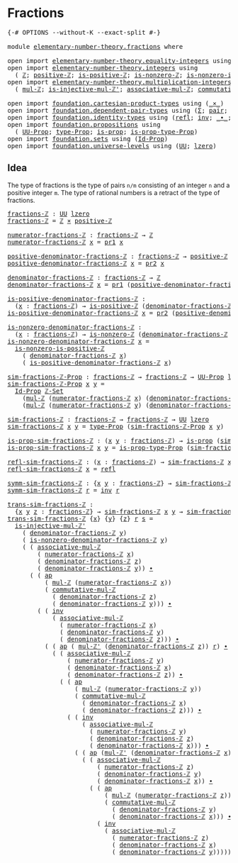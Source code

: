 # Fractions

<pre class="Agda"><a id="22" class="Symbol">{-#</a> <a id="26" class="Keyword">OPTIONS</a> <a id="34" class="Pragma">--without-K</a> <a id="46" class="Pragma">--exact-split</a> <a id="60" class="Symbol">#-}</a>

<a id="65" class="Keyword">module</a> <a id="72" href="elementary-number-theory.fractions.html" class="Module">elementary-number-theory.fractions</a> <a id="107" class="Keyword">where</a>

<a id="114" class="Keyword">open</a> <a id="119" class="Keyword">import</a> <a id="126" href="elementary-number-theory.equality-integers.html" class="Module">elementary-number-theory.equality-integers</a> <a id="169" class="Keyword">using</a> <a id="175" class="Symbol">(</a><a id="176" href="elementary-number-theory.equality-integers.html#3338" class="Function">ℤ-Set</a><a id="181" class="Symbol">)</a>
<a id="183" class="Keyword">open</a> <a id="188" class="Keyword">import</a> <a id="195" href="elementary-number-theory.integers.html" class="Module">elementary-number-theory.integers</a> <a id="229" class="Keyword">using</a>
  <a id="237" class="Symbol">(</a> <a id="239" href="elementary-number-theory.integers.html#1867" class="Function">ℤ</a><a id="240" class="Symbol">;</a> <a id="242" href="elementary-number-theory.integers.html#7531" class="Function">positive-ℤ</a><a id="252" class="Symbol">;</a> <a id="254" href="elementary-number-theory.integers.html#7400" class="Function">is-positive-ℤ</a><a id="267" class="Symbol">;</a> <a id="269" href="elementary-number-theory.integers.html#2207" class="Function">is-nonzero-ℤ</a><a id="281" class="Symbol">;</a> <a id="283" href="elementary-number-theory.integers.html#7713" class="Function">is-nonzero-is-positive-ℤ</a><a id="307" class="Symbol">)</a>
<a id="309" class="Keyword">open</a> <a id="314" class="Keyword">import</a> <a id="321" href="elementary-number-theory.multiplication-integers.html" class="Module">elementary-number-theory.multiplication-integers</a> <a id="370" class="Keyword">using</a>
  <a id="378" class="Symbol">(</a> <a id="380" href="elementary-number-theory.multiplication-integers.html#2216" class="Function">mul-ℤ</a><a id="385" class="Symbol">;</a> <a id="387" href="elementary-number-theory.multiplication-integers.html#18475" class="Function">is-injective-mul-ℤ&#39;</a><a id="406" class="Symbol">;</a> <a id="408" href="elementary-number-theory.multiplication-integers.html#11375" class="Function">associative-mul-ℤ</a><a id="425" class="Symbol">;</a> <a id="427" href="elementary-number-theory.multiplication-integers.html#12065" class="Function">commutative-mul-ℤ</a><a id="444" class="Symbol">;</a> <a id="446" href="elementary-number-theory.multiplication-integers.html#2457" class="Function">mul-ℤ&#39;</a><a id="452" class="Symbol">)</a>

<a id="455" class="Keyword">open</a> <a id="460" class="Keyword">import</a> <a id="467" href="foundation.cartesian-product-types.html" class="Module">foundation.cartesian-product-types</a> <a id="502" class="Keyword">using</a> <a id="508" class="Symbol">(</a><a id="509" href="foundation-core.cartesian-product-types.html#577" class="Function Operator">_×_</a><a id="512" class="Symbol">)</a>
<a id="514" class="Keyword">open</a> <a id="519" class="Keyword">import</a> <a id="526" href="foundation.dependent-pair-types.html" class="Module">foundation.dependent-pair-types</a> <a id="558" class="Keyword">using</a> <a id="564" class="Symbol">(</a><a id="565" href="foundation-core.dependent-pair-types.html#502" class="Record">Σ</a><a id="566" class="Symbol">;</a> <a id="568" href="foundation-core.dependent-pair-types.html#575" class="InductiveConstructor">pair</a><a id="572" class="Symbol">;</a> <a id="574" href="foundation-core.dependent-pair-types.html#592" class="Field">pr1</a><a id="577" class="Symbol">;</a> <a id="579" href="foundation-core.dependent-pair-types.html#604" class="Field">pr2</a><a id="582" class="Symbol">)</a>
<a id="584" class="Keyword">open</a> <a id="589" class="Keyword">import</a> <a id="596" href="foundation.identity-types.html" class="Module">foundation.identity-types</a> <a id="622" class="Keyword">using</a> <a id="628" class="Symbol">(</a><a id="629" href="foundation-core.identity-types.html#1807" class="InductiveConstructor">refl</a><a id="633" class="Symbol">;</a> <a id="635" href="foundation-core.identity-types.html#2716" class="Function">inv</a><a id="638" class="Symbol">;</a> <a id="640" href="foundation-core.identity-types.html#2412" class="Function Operator">_∙_</a><a id="643" class="Symbol">;</a> <a id="645" href="foundation-core.identity-types.html#3990" class="Function">ap</a><a id="647" class="Symbol">)</a>
<a id="649" class="Keyword">open</a> <a id="654" class="Keyword">import</a> <a id="661" href="foundation.propositions.html" class="Module">foundation.propositions</a> <a id="685" class="Keyword">using</a>
  <a id="693" class="Symbol">(</a> <a id="695" href="foundation-core.propositions.html#1380" class="Function">UU-Prop</a><a id="702" class="Symbol">;</a> <a id="704" href="foundation-core.propositions.html#1482" class="Function">type-Prop</a><a id="713" class="Symbol">;</a> <a id="715" href="foundation-core.propositions.html#1295" class="Function">is-prop</a><a id="722" class="Symbol">;</a> <a id="724" href="foundation-core.propositions.html#1549" class="Function">is-prop-type-Prop</a><a id="741" class="Symbol">)</a>
<a id="743" class="Keyword">open</a> <a id="748" class="Keyword">import</a> <a id="755" href="foundation.sets.html" class="Module">foundation.sets</a> <a id="771" class="Keyword">using</a> <a id="777" class="Symbol">(</a><a id="778" href="foundation-core.sets.html#1407" class="Function">Id-Prop</a><a id="785" class="Symbol">)</a>
<a id="787" class="Keyword">open</a> <a id="792" class="Keyword">import</a> <a id="799" href="foundation.universe-levels.html" class="Module">foundation.universe-levels</a> <a id="826" class="Keyword">using</a> <a id="832" class="Symbol">(</a><a id="833" href="foundation-core.universe-levels.html#222" class="Primitive">UU</a><a id="835" class="Symbol">;</a> <a id="837" href="Agda.Primitive.html#764" class="Primitive">lzero</a><a id="842" class="Symbol">)</a>
</pre>
## Idea

The type of fractions is the type of pairs `n/m` consisting of an integer `n` and a positive integer `m`. The type of rational numbers is a retract of the type of fractions.

<pre class="Agda"><a id="fractions-ℤ"></a><a id="1041" href="elementary-number-theory.fractions.html#1041" class="Function">fractions-ℤ</a> <a id="1053" class="Symbol">:</a> <a id="1055" href="foundation-core.universe-levels.html#222" class="Primitive">UU</a> <a id="1058" href="Agda.Primitive.html#764" class="Primitive">lzero</a>
<a id="1064" href="elementary-number-theory.fractions.html#1041" class="Function">fractions-ℤ</a> <a id="1076" class="Symbol">=</a> <a id="1078" href="elementary-number-theory.integers.html#1867" class="Function">ℤ</a> <a id="1080" href="foundation-core.cartesian-product-types.html#577" class="Function Operator">×</a> <a id="1082" href="elementary-number-theory.integers.html#7531" class="Function">positive-ℤ</a>

<a id="numerator-fractions-ℤ"></a><a id="1094" href="elementary-number-theory.fractions.html#1094" class="Function">numerator-fractions-ℤ</a> <a id="1116" class="Symbol">:</a> <a id="1118" href="elementary-number-theory.fractions.html#1041" class="Function">fractions-ℤ</a> <a id="1130" class="Symbol">→</a> <a id="1132" href="elementary-number-theory.integers.html#1867" class="Function">ℤ</a>
<a id="1134" href="elementary-number-theory.fractions.html#1094" class="Function">numerator-fractions-ℤ</a> <a id="1156" href="elementary-number-theory.fractions.html#1156" class="Bound">x</a> <a id="1158" class="Symbol">=</a> <a id="1160" href="foundation-core.dependent-pair-types.html#592" class="Field">pr1</a> <a id="1164" href="elementary-number-theory.fractions.html#1156" class="Bound">x</a>

<a id="positive-denominator-fractions-ℤ"></a><a id="1167" href="elementary-number-theory.fractions.html#1167" class="Function">positive-denominator-fractions-ℤ</a> <a id="1200" class="Symbol">:</a> <a id="1202" href="elementary-number-theory.fractions.html#1041" class="Function">fractions-ℤ</a> <a id="1214" class="Symbol">→</a> <a id="1216" href="elementary-number-theory.integers.html#7531" class="Function">positive-ℤ</a>
<a id="1227" href="elementary-number-theory.fractions.html#1167" class="Function">positive-denominator-fractions-ℤ</a> <a id="1260" href="elementary-number-theory.fractions.html#1260" class="Bound">x</a> <a id="1262" class="Symbol">=</a> <a id="1264" href="foundation-core.dependent-pair-types.html#604" class="Field">pr2</a> <a id="1268" href="elementary-number-theory.fractions.html#1260" class="Bound">x</a>

<a id="denominator-fractions-ℤ"></a><a id="1271" href="elementary-number-theory.fractions.html#1271" class="Function">denominator-fractions-ℤ</a> <a id="1295" class="Symbol">:</a> <a id="1297" href="elementary-number-theory.fractions.html#1041" class="Function">fractions-ℤ</a> <a id="1309" class="Symbol">→</a> <a id="1311" href="elementary-number-theory.integers.html#1867" class="Function">ℤ</a>
<a id="1313" href="elementary-number-theory.fractions.html#1271" class="Function">denominator-fractions-ℤ</a> <a id="1337" href="elementary-number-theory.fractions.html#1337" class="Bound">x</a> <a id="1339" class="Symbol">=</a> <a id="1341" href="foundation-core.dependent-pair-types.html#592" class="Field">pr1</a> <a id="1345" class="Symbol">(</a><a id="1346" href="elementary-number-theory.fractions.html#1167" class="Function">positive-denominator-fractions-ℤ</a> <a id="1379" href="elementary-number-theory.fractions.html#1337" class="Bound">x</a><a id="1380" class="Symbol">)</a>

<a id="is-positive-denominator-fractions-ℤ"></a><a id="1383" href="elementary-number-theory.fractions.html#1383" class="Function">is-positive-denominator-fractions-ℤ</a> <a id="1419" class="Symbol">:</a>
  <a id="1423" class="Symbol">(</a><a id="1424" href="elementary-number-theory.fractions.html#1424" class="Bound">x</a> <a id="1426" class="Symbol">:</a> <a id="1428" href="elementary-number-theory.fractions.html#1041" class="Function">fractions-ℤ</a><a id="1439" class="Symbol">)</a> <a id="1441" class="Symbol">→</a> <a id="1443" href="elementary-number-theory.integers.html#7400" class="Function">is-positive-ℤ</a> <a id="1457" class="Symbol">(</a><a id="1458" href="elementary-number-theory.fractions.html#1271" class="Function">denominator-fractions-ℤ</a> <a id="1482" href="elementary-number-theory.fractions.html#1424" class="Bound">x</a><a id="1483" class="Symbol">)</a>
<a id="1485" href="elementary-number-theory.fractions.html#1383" class="Function">is-positive-denominator-fractions-ℤ</a> <a id="1521" href="elementary-number-theory.fractions.html#1521" class="Bound">x</a> <a id="1523" class="Symbol">=</a> <a id="1525" href="foundation-core.dependent-pair-types.html#604" class="Field">pr2</a> <a id="1529" class="Symbol">(</a><a id="1530" href="elementary-number-theory.fractions.html#1167" class="Function">positive-denominator-fractions-ℤ</a> <a id="1563" href="elementary-number-theory.fractions.html#1521" class="Bound">x</a><a id="1564" class="Symbol">)</a>

<a id="is-nonzero-denominator-fractions-ℤ"></a><a id="1567" href="elementary-number-theory.fractions.html#1567" class="Function">is-nonzero-denominator-fractions-ℤ</a> <a id="1602" class="Symbol">:</a>
  <a id="1606" class="Symbol">(</a><a id="1607" href="elementary-number-theory.fractions.html#1607" class="Bound">x</a> <a id="1609" class="Symbol">:</a> <a id="1611" href="elementary-number-theory.fractions.html#1041" class="Function">fractions-ℤ</a><a id="1622" class="Symbol">)</a> <a id="1624" class="Symbol">→</a> <a id="1626" href="elementary-number-theory.integers.html#2207" class="Function">is-nonzero-ℤ</a> <a id="1639" class="Symbol">(</a><a id="1640" href="elementary-number-theory.fractions.html#1271" class="Function">denominator-fractions-ℤ</a> <a id="1664" href="elementary-number-theory.fractions.html#1607" class="Bound">x</a><a id="1665" class="Symbol">)</a>
<a id="1667" href="elementary-number-theory.fractions.html#1567" class="Function">is-nonzero-denominator-fractions-ℤ</a> <a id="1702" href="elementary-number-theory.fractions.html#1702" class="Bound">x</a> <a id="1704" class="Symbol">=</a>
  <a id="1708" href="elementary-number-theory.integers.html#7713" class="Function">is-nonzero-is-positive-ℤ</a>
    <a id="1737" class="Symbol">(</a> <a id="1739" href="elementary-number-theory.fractions.html#1271" class="Function">denominator-fractions-ℤ</a> <a id="1763" href="elementary-number-theory.fractions.html#1702" class="Bound">x</a><a id="1764" class="Symbol">)</a>
    <a id="1770" class="Symbol">(</a> <a id="1772" href="elementary-number-theory.fractions.html#1383" class="Function">is-positive-denominator-fractions-ℤ</a> <a id="1808" href="elementary-number-theory.fractions.html#1702" class="Bound">x</a><a id="1809" class="Symbol">)</a>

<a id="sim-fractions-ℤ-Prop"></a><a id="1812" href="elementary-number-theory.fractions.html#1812" class="Function">sim-fractions-ℤ-Prop</a> <a id="1833" class="Symbol">:</a> <a id="1835" href="elementary-number-theory.fractions.html#1041" class="Function">fractions-ℤ</a> <a id="1847" class="Symbol">→</a> <a id="1849" href="elementary-number-theory.fractions.html#1041" class="Function">fractions-ℤ</a> <a id="1861" class="Symbol">→</a> <a id="1863" href="foundation-core.propositions.html#1380" class="Function">UU-Prop</a> <a id="1871" href="Agda.Primitive.html#764" class="Primitive">lzero</a>
<a id="1877" href="elementary-number-theory.fractions.html#1812" class="Function">sim-fractions-ℤ-Prop</a> <a id="1898" href="elementary-number-theory.fractions.html#1898" class="Bound">x</a> <a id="1900" href="elementary-number-theory.fractions.html#1900" class="Bound">y</a> <a id="1902" class="Symbol">=</a>
  <a id="1906" href="foundation-core.sets.html#1407" class="Function">Id-Prop</a> <a id="1914" href="elementary-number-theory.equality-integers.html#3338" class="Function">ℤ-Set</a>
    <a id="1924" class="Symbol">(</a><a id="1925" href="elementary-number-theory.multiplication-integers.html#2216" class="Function">mul-ℤ</a> <a id="1931" class="Symbol">(</a><a id="1932" href="elementary-number-theory.fractions.html#1094" class="Function">numerator-fractions-ℤ</a> <a id="1954" href="elementary-number-theory.fractions.html#1898" class="Bound">x</a><a id="1955" class="Symbol">)</a> <a id="1957" class="Symbol">(</a><a id="1958" href="elementary-number-theory.fractions.html#1271" class="Function">denominator-fractions-ℤ</a> <a id="1982" href="elementary-number-theory.fractions.html#1900" class="Bound">y</a><a id="1983" class="Symbol">))</a>
    <a id="1990" class="Symbol">(</a><a id="1991" href="elementary-number-theory.multiplication-integers.html#2216" class="Function">mul-ℤ</a> <a id="1997" class="Symbol">(</a><a id="1998" href="elementary-number-theory.fractions.html#1094" class="Function">numerator-fractions-ℤ</a> <a id="2020" href="elementary-number-theory.fractions.html#1900" class="Bound">y</a><a id="2021" class="Symbol">)</a> <a id="2023" class="Symbol">(</a><a id="2024" href="elementary-number-theory.fractions.html#1271" class="Function">denominator-fractions-ℤ</a> <a id="2048" href="elementary-number-theory.fractions.html#1898" class="Bound">x</a><a id="2049" class="Symbol">))</a>

<a id="sim-fractions-ℤ"></a><a id="2053" href="elementary-number-theory.fractions.html#2053" class="Function">sim-fractions-ℤ</a> <a id="2069" class="Symbol">:</a> <a id="2071" href="elementary-number-theory.fractions.html#1041" class="Function">fractions-ℤ</a> <a id="2083" class="Symbol">→</a> <a id="2085" href="elementary-number-theory.fractions.html#1041" class="Function">fractions-ℤ</a> <a id="2097" class="Symbol">→</a> <a id="2099" href="foundation-core.universe-levels.html#222" class="Primitive">UU</a> <a id="2102" href="Agda.Primitive.html#764" class="Primitive">lzero</a>
<a id="2108" href="elementary-number-theory.fractions.html#2053" class="Function">sim-fractions-ℤ</a> <a id="2124" href="elementary-number-theory.fractions.html#2124" class="Bound">x</a> <a id="2126" href="elementary-number-theory.fractions.html#2126" class="Bound">y</a> <a id="2128" class="Symbol">=</a> <a id="2130" href="foundation-core.propositions.html#1482" class="Function">type-Prop</a> <a id="2140" class="Symbol">(</a><a id="2141" href="elementary-number-theory.fractions.html#1812" class="Function">sim-fractions-ℤ-Prop</a> <a id="2162" href="elementary-number-theory.fractions.html#2124" class="Bound">x</a> <a id="2164" href="elementary-number-theory.fractions.html#2126" class="Bound">y</a><a id="2165" class="Symbol">)</a>

<a id="is-prop-sim-fractions-ℤ"></a><a id="2168" href="elementary-number-theory.fractions.html#2168" class="Function">is-prop-sim-fractions-ℤ</a> <a id="2192" class="Symbol">:</a> <a id="2194" class="Symbol">(</a><a id="2195" href="elementary-number-theory.fractions.html#2195" class="Bound">x</a> <a id="2197" href="elementary-number-theory.fractions.html#2197" class="Bound">y</a> <a id="2199" class="Symbol">:</a> <a id="2201" href="elementary-number-theory.fractions.html#1041" class="Function">fractions-ℤ</a><a id="2212" class="Symbol">)</a> <a id="2214" class="Symbol">→</a> <a id="2216" href="foundation-core.propositions.html#1295" class="Function">is-prop</a> <a id="2224" class="Symbol">(</a><a id="2225" href="elementary-number-theory.fractions.html#2053" class="Function">sim-fractions-ℤ</a> <a id="2241" href="elementary-number-theory.fractions.html#2195" class="Bound">x</a> <a id="2243" href="elementary-number-theory.fractions.html#2197" class="Bound">y</a><a id="2244" class="Symbol">)</a>
<a id="2246" href="elementary-number-theory.fractions.html#2168" class="Function">is-prop-sim-fractions-ℤ</a> <a id="2270" href="elementary-number-theory.fractions.html#2270" class="Bound">x</a> <a id="2272" href="elementary-number-theory.fractions.html#2272" class="Bound">y</a> <a id="2274" class="Symbol">=</a> <a id="2276" href="foundation-core.propositions.html#1549" class="Function">is-prop-type-Prop</a> <a id="2294" class="Symbol">(</a><a id="2295" href="elementary-number-theory.fractions.html#1812" class="Function">sim-fractions-ℤ-Prop</a> <a id="2316" href="elementary-number-theory.fractions.html#2270" class="Bound">x</a> <a id="2318" href="elementary-number-theory.fractions.html#2272" class="Bound">y</a><a id="2319" class="Symbol">)</a>

<a id="refl-sim-fractions-ℤ"></a><a id="2322" href="elementary-number-theory.fractions.html#2322" class="Function">refl-sim-fractions-ℤ</a> <a id="2343" class="Symbol">:</a> <a id="2345" class="Symbol">(</a><a id="2346" href="elementary-number-theory.fractions.html#2346" class="Bound">x</a> <a id="2348" class="Symbol">:</a> <a id="2350" href="elementary-number-theory.fractions.html#1041" class="Function">fractions-ℤ</a><a id="2361" class="Symbol">)</a> <a id="2363" class="Symbol">→</a> <a id="2365" href="elementary-number-theory.fractions.html#2053" class="Function">sim-fractions-ℤ</a> <a id="2381" href="elementary-number-theory.fractions.html#2346" class="Bound">x</a> <a id="2383" href="elementary-number-theory.fractions.html#2346" class="Bound">x</a>
<a id="2385" href="elementary-number-theory.fractions.html#2322" class="Function">refl-sim-fractions-ℤ</a> <a id="2406" href="elementary-number-theory.fractions.html#2406" class="Bound">x</a> <a id="2408" class="Symbol">=</a> <a id="2410" href="foundation-core.identity-types.html#1807" class="InductiveConstructor">refl</a>

<a id="symm-sim-fractions-ℤ"></a><a id="2416" href="elementary-number-theory.fractions.html#2416" class="Function">symm-sim-fractions-ℤ</a> <a id="2437" class="Symbol">:</a> <a id="2439" class="Symbol">{</a><a id="2440" href="elementary-number-theory.fractions.html#2440" class="Bound">x</a> <a id="2442" href="elementary-number-theory.fractions.html#2442" class="Bound">y</a> <a id="2444" class="Symbol">:</a> <a id="2446" href="elementary-number-theory.fractions.html#1041" class="Function">fractions-ℤ</a><a id="2457" class="Symbol">}</a> <a id="2459" class="Symbol">→</a> <a id="2461" href="elementary-number-theory.fractions.html#2053" class="Function">sim-fractions-ℤ</a> <a id="2477" href="elementary-number-theory.fractions.html#2440" class="Bound">x</a> <a id="2479" href="elementary-number-theory.fractions.html#2442" class="Bound">y</a> <a id="2481" class="Symbol">→</a> <a id="2483" href="elementary-number-theory.fractions.html#2053" class="Function">sim-fractions-ℤ</a> <a id="2499" href="elementary-number-theory.fractions.html#2442" class="Bound">y</a> <a id="2501" href="elementary-number-theory.fractions.html#2440" class="Bound">x</a>
<a id="2503" href="elementary-number-theory.fractions.html#2416" class="Function">symm-sim-fractions-ℤ</a> <a id="2524" href="elementary-number-theory.fractions.html#2524" class="Bound">r</a> <a id="2526" class="Symbol">=</a> <a id="2528" href="foundation-core.identity-types.html#2716" class="Function">inv</a> <a id="2532" href="elementary-number-theory.fractions.html#2524" class="Bound">r</a>

<a id="trans-sim-fractions-ℤ"></a><a id="2535" href="elementary-number-theory.fractions.html#2535" class="Function">trans-sim-fractions-ℤ</a> <a id="2557" class="Symbol">:</a>
  <a id="2561" class="Symbol">{</a><a id="2562" href="elementary-number-theory.fractions.html#2562" class="Bound">x</a> <a id="2564" href="elementary-number-theory.fractions.html#2564" class="Bound">y</a> <a id="2566" href="elementary-number-theory.fractions.html#2566" class="Bound">z</a> <a id="2568" class="Symbol">:</a> <a id="2570" href="elementary-number-theory.fractions.html#1041" class="Function">fractions-ℤ</a><a id="2581" class="Symbol">}</a> <a id="2583" class="Symbol">→</a> <a id="2585" href="elementary-number-theory.fractions.html#2053" class="Function">sim-fractions-ℤ</a> <a id="2601" href="elementary-number-theory.fractions.html#2562" class="Bound">x</a> <a id="2603" href="elementary-number-theory.fractions.html#2564" class="Bound">y</a> <a id="2605" class="Symbol">→</a> <a id="2607" href="elementary-number-theory.fractions.html#2053" class="Function">sim-fractions-ℤ</a> <a id="2623" href="elementary-number-theory.fractions.html#2564" class="Bound">y</a> <a id="2625" href="elementary-number-theory.fractions.html#2566" class="Bound">z</a> <a id="2627" class="Symbol">→</a> <a id="2629" href="elementary-number-theory.fractions.html#2053" class="Function">sim-fractions-ℤ</a> <a id="2645" href="elementary-number-theory.fractions.html#2562" class="Bound">x</a> <a id="2647" href="elementary-number-theory.fractions.html#2566" class="Bound">z</a>
<a id="2649" href="elementary-number-theory.fractions.html#2535" class="Function">trans-sim-fractions-ℤ</a> <a id="2671" class="Symbol">{</a><a id="2672" href="elementary-number-theory.fractions.html#2672" class="Bound">x</a><a id="2673" class="Symbol">}</a> <a id="2675" class="Symbol">{</a><a id="2676" href="elementary-number-theory.fractions.html#2676" class="Bound">y</a><a id="2677" class="Symbol">}</a> <a id="2679" class="Symbol">{</a><a id="2680" href="elementary-number-theory.fractions.html#2680" class="Bound">z</a><a id="2681" class="Symbol">}</a> <a id="2683" href="elementary-number-theory.fractions.html#2683" class="Bound">r</a> <a id="2685" href="elementary-number-theory.fractions.html#2685" class="Bound">s</a> <a id="2687" class="Symbol">=</a>
  <a id="2691" href="elementary-number-theory.multiplication-integers.html#18475" class="Function">is-injective-mul-ℤ&#39;</a>
    <a id="2715" class="Symbol">(</a> <a id="2717" href="elementary-number-theory.fractions.html#1271" class="Function">denominator-fractions-ℤ</a> <a id="2741" href="elementary-number-theory.fractions.html#2676" class="Bound">y</a><a id="2742" class="Symbol">)</a>
    <a id="2748" class="Symbol">(</a> <a id="2750" href="elementary-number-theory.fractions.html#1567" class="Function">is-nonzero-denominator-fractions-ℤ</a> <a id="2785" href="elementary-number-theory.fractions.html#2676" class="Bound">y</a><a id="2786" class="Symbol">)</a>
    <a id="2792" class="Symbol">(</a> <a id="2794" class="Symbol">(</a> <a id="2796" href="elementary-number-theory.multiplication-integers.html#11375" class="Function">associative-mul-ℤ</a>
        <a id="2822" class="Symbol">(</a> <a id="2824" href="elementary-number-theory.fractions.html#1094" class="Function">numerator-fractions-ℤ</a> <a id="2846" href="elementary-number-theory.fractions.html#2672" class="Bound">x</a><a id="2847" class="Symbol">)</a>
        <a id="2857" class="Symbol">(</a> <a id="2859" href="elementary-number-theory.fractions.html#1271" class="Function">denominator-fractions-ℤ</a> <a id="2883" href="elementary-number-theory.fractions.html#2680" class="Bound">z</a><a id="2884" class="Symbol">)</a>
        <a id="2894" class="Symbol">(</a> <a id="2896" href="elementary-number-theory.fractions.html#1271" class="Function">denominator-fractions-ℤ</a> <a id="2920" href="elementary-number-theory.fractions.html#2676" class="Bound">y</a><a id="2921" class="Symbol">))</a> <a id="2924" href="foundation-core.identity-types.html#2412" class="Function Operator">∙</a>
      <a id="2932" class="Symbol">(</a> <a id="2934" class="Symbol">(</a> <a id="2936" href="foundation-core.identity-types.html#3990" class="Function">ap</a>
          <a id="2949" class="Symbol">(</a> <a id="2951" href="elementary-number-theory.multiplication-integers.html#2216" class="Function">mul-ℤ</a> <a id="2957" class="Symbol">(</a><a id="2958" href="elementary-number-theory.fractions.html#1094" class="Function">numerator-fractions-ℤ</a> <a id="2980" href="elementary-number-theory.fractions.html#2672" class="Bound">x</a><a id="2981" class="Symbol">))</a>
          <a id="2994" class="Symbol">(</a> <a id="2996" href="elementary-number-theory.multiplication-integers.html#12065" class="Function">commutative-mul-ℤ</a>
            <a id="3026" class="Symbol">(</a> <a id="3028" href="elementary-number-theory.fractions.html#1271" class="Function">denominator-fractions-ℤ</a> <a id="3052" href="elementary-number-theory.fractions.html#2680" class="Bound">z</a><a id="3053" class="Symbol">)</a>
            <a id="3067" class="Symbol">(</a> <a id="3069" href="elementary-number-theory.fractions.html#1271" class="Function">denominator-fractions-ℤ</a> <a id="3093" href="elementary-number-theory.fractions.html#2676" class="Bound">y</a><a id="3094" class="Symbol">)))</a> <a id="3098" href="foundation-core.identity-types.html#2412" class="Function Operator">∙</a>
        <a id="3108" class="Symbol">(</a> <a id="3110" class="Symbol">(</a> <a id="3112" href="foundation-core.identity-types.html#2716" class="Function">inv</a>
            <a id="3128" class="Symbol">(</a> <a id="3130" href="elementary-number-theory.multiplication-integers.html#11375" class="Function">associative-mul-ℤ</a>
              <a id="3162" class="Symbol">(</a> <a id="3164" href="elementary-number-theory.fractions.html#1094" class="Function">numerator-fractions-ℤ</a> <a id="3186" href="elementary-number-theory.fractions.html#2672" class="Bound">x</a><a id="3187" class="Symbol">)</a>
              <a id="3203" class="Symbol">(</a> <a id="3205" href="elementary-number-theory.fractions.html#1271" class="Function">denominator-fractions-ℤ</a> <a id="3229" href="elementary-number-theory.fractions.html#2676" class="Bound">y</a><a id="3230" class="Symbol">)</a>
              <a id="3246" class="Symbol">(</a> <a id="3248" href="elementary-number-theory.fractions.html#1271" class="Function">denominator-fractions-ℤ</a> <a id="3272" href="elementary-number-theory.fractions.html#2680" class="Bound">z</a><a id="3273" class="Symbol">)))</a> <a id="3277" href="foundation-core.identity-types.html#2412" class="Function Operator">∙</a>
          <a id="3289" class="Symbol">(</a> <a id="3291" class="Symbol">(</a> <a id="3293" href="foundation-core.identity-types.html#3990" class="Function">ap</a> <a id="3296" class="Symbol">(</a> <a id="3298" href="elementary-number-theory.multiplication-integers.html#2457" class="Function">mul-ℤ&#39;</a> <a id="3305" class="Symbol">(</a><a id="3306" href="elementary-number-theory.fractions.html#1271" class="Function">denominator-fractions-ℤ</a> <a id="3330" href="elementary-number-theory.fractions.html#2680" class="Bound">z</a><a id="3331" class="Symbol">))</a> <a id="3334" href="elementary-number-theory.fractions.html#2683" class="Bound">r</a><a id="3335" class="Symbol">)</a> <a id="3337" href="foundation-core.identity-types.html#2412" class="Function Operator">∙</a>
            <a id="3351" class="Symbol">(</a> <a id="3353" class="Symbol">(</a> <a id="3355" href="elementary-number-theory.multiplication-integers.html#11375" class="Function">associative-mul-ℤ</a>
                <a id="3389" class="Symbol">(</a> <a id="3391" href="elementary-number-theory.fractions.html#1094" class="Function">numerator-fractions-ℤ</a> <a id="3413" href="elementary-number-theory.fractions.html#2676" class="Bound">y</a><a id="3414" class="Symbol">)</a>
                <a id="3432" class="Symbol">(</a> <a id="3434" href="elementary-number-theory.fractions.html#1271" class="Function">denominator-fractions-ℤ</a> <a id="3458" href="elementary-number-theory.fractions.html#2672" class="Bound">x</a><a id="3459" class="Symbol">)</a>
                <a id="3477" class="Symbol">(</a> <a id="3479" href="elementary-number-theory.fractions.html#1271" class="Function">denominator-fractions-ℤ</a> <a id="3503" href="elementary-number-theory.fractions.html#2680" class="Bound">z</a><a id="3504" class="Symbol">))</a> <a id="3507" href="foundation-core.identity-types.html#2412" class="Function Operator">∙</a>
              <a id="3523" class="Symbol">(</a> <a id="3525" class="Symbol">(</a> <a id="3527" href="foundation-core.identity-types.html#3990" class="Function">ap</a>
                  <a id="3548" class="Symbol">(</a> <a id="3550" href="elementary-number-theory.multiplication-integers.html#2216" class="Function">mul-ℤ</a> <a id="3556" class="Symbol">(</a><a id="3557" href="elementary-number-theory.fractions.html#1094" class="Function">numerator-fractions-ℤ</a> <a id="3579" href="elementary-number-theory.fractions.html#2676" class="Bound">y</a><a id="3580" class="Symbol">))</a>
                  <a id="3601" class="Symbol">(</a> <a id="3603" href="elementary-number-theory.multiplication-integers.html#12065" class="Function">commutative-mul-ℤ</a>
                    <a id="3641" class="Symbol">(</a> <a id="3643" href="elementary-number-theory.fractions.html#1271" class="Function">denominator-fractions-ℤ</a> <a id="3667" href="elementary-number-theory.fractions.html#2672" class="Bound">x</a><a id="3668" class="Symbol">)</a>
                    <a id="3690" class="Symbol">(</a> <a id="3692" href="elementary-number-theory.fractions.html#1271" class="Function">denominator-fractions-ℤ</a> <a id="3716" href="elementary-number-theory.fractions.html#2680" class="Bound">z</a><a id="3717" class="Symbol">)))</a> <a id="3721" href="foundation-core.identity-types.html#2412" class="Function Operator">∙</a>
                <a id="3739" class="Symbol">(</a> <a id="3741" class="Symbol">(</a> <a id="3743" href="foundation-core.identity-types.html#2716" class="Function">inv</a>
                    <a id="3767" class="Symbol">(</a> <a id="3769" href="elementary-number-theory.multiplication-integers.html#11375" class="Function">associative-mul-ℤ</a>
                      <a id="3809" class="Symbol">(</a> <a id="3811" href="elementary-number-theory.fractions.html#1094" class="Function">numerator-fractions-ℤ</a> <a id="3833" href="elementary-number-theory.fractions.html#2676" class="Bound">y</a><a id="3834" class="Symbol">)</a>
                      <a id="3858" class="Symbol">(</a> <a id="3860" href="elementary-number-theory.fractions.html#1271" class="Function">denominator-fractions-ℤ</a> <a id="3884" href="elementary-number-theory.fractions.html#2680" class="Bound">z</a><a id="3885" class="Symbol">)</a>
                      <a id="3909" class="Symbol">(</a> <a id="3911" href="elementary-number-theory.fractions.html#1271" class="Function">denominator-fractions-ℤ</a> <a id="3935" href="elementary-number-theory.fractions.html#2672" class="Bound">x</a><a id="3936" class="Symbol">)))</a> <a id="3940" href="foundation-core.identity-types.html#2412" class="Function Operator">∙</a>
                  <a id="3960" class="Symbol">(</a> <a id="3962" class="Symbol">(</a> <a id="3964" href="foundation-core.identity-types.html#3990" class="Function">ap</a> <a id="3967" class="Symbol">(</a><a id="3968" href="elementary-number-theory.multiplication-integers.html#2457" class="Function">mul-ℤ&#39;</a> <a id="3975" class="Symbol">(</a><a id="3976" href="elementary-number-theory.fractions.html#1271" class="Function">denominator-fractions-ℤ</a> <a id="4000" href="elementary-number-theory.fractions.html#2672" class="Bound">x</a><a id="4001" class="Symbol">))</a> <a id="4004" href="elementary-number-theory.fractions.html#2685" class="Bound">s</a><a id="4005" class="Symbol">)</a> <a id="4007" href="foundation-core.identity-types.html#2412" class="Function Operator">∙</a>
                    <a id="4029" class="Symbol">(</a> <a id="4031" class="Symbol">(</a> <a id="4033" href="elementary-number-theory.multiplication-integers.html#11375" class="Function">associative-mul-ℤ</a>
                        <a id="4075" class="Symbol">(</a> <a id="4077" href="elementary-number-theory.fractions.html#1094" class="Function">numerator-fractions-ℤ</a> <a id="4099" href="elementary-number-theory.fractions.html#2680" class="Bound">z</a><a id="4100" class="Symbol">)</a>
                        <a id="4126" class="Symbol">(</a> <a id="4128" href="elementary-number-theory.fractions.html#1271" class="Function">denominator-fractions-ℤ</a> <a id="4152" href="elementary-number-theory.fractions.html#2676" class="Bound">y</a><a id="4153" class="Symbol">)</a>
                        <a id="4179" class="Symbol">(</a> <a id="4181" href="elementary-number-theory.fractions.html#1271" class="Function">denominator-fractions-ℤ</a> <a id="4205" href="elementary-number-theory.fractions.html#2672" class="Bound">x</a><a id="4206" class="Symbol">))</a> <a id="4209" href="foundation-core.identity-types.html#2412" class="Function Operator">∙</a>
                      <a id="4233" class="Symbol">(</a> <a id="4235" class="Symbol">(</a> <a id="4237" href="foundation-core.identity-types.html#3990" class="Function">ap</a>
                          <a id="4266" class="Symbol">(</a> <a id="4268" href="elementary-number-theory.multiplication-integers.html#2216" class="Function">mul-ℤ</a> <a id="4274" class="Symbol">(</a><a id="4275" href="elementary-number-theory.fractions.html#1094" class="Function">numerator-fractions-ℤ</a> <a id="4297" href="elementary-number-theory.fractions.html#2680" class="Bound">z</a><a id="4298" class="Symbol">))</a>
                          <a id="4327" class="Symbol">(</a> <a id="4329" href="elementary-number-theory.multiplication-integers.html#12065" class="Function">commutative-mul-ℤ</a>
                            <a id="4375" class="Symbol">(</a> <a id="4377" href="elementary-number-theory.fractions.html#1271" class="Function">denominator-fractions-ℤ</a> <a id="4401" href="elementary-number-theory.fractions.html#2676" class="Bound">y</a><a id="4402" class="Symbol">)</a>
                            <a id="4432" class="Symbol">(</a> <a id="4434" href="elementary-number-theory.fractions.html#1271" class="Function">denominator-fractions-ℤ</a> <a id="4458" href="elementary-number-theory.fractions.html#2672" class="Bound">x</a><a id="4459" class="Symbol">)))</a> <a id="4463" href="foundation-core.identity-types.html#2412" class="Function Operator">∙</a>
                        <a id="4489" class="Symbol">(</a> <a id="4491" href="foundation-core.identity-types.html#2716" class="Function">inv</a>
                          <a id="4521" class="Symbol">(</a> <a id="4523" href="elementary-number-theory.multiplication-integers.html#11375" class="Function">associative-mul-ℤ</a>
                            <a id="4569" class="Symbol">(</a> <a id="4571" href="elementary-number-theory.fractions.html#1094" class="Function">numerator-fractions-ℤ</a> <a id="4593" href="elementary-number-theory.fractions.html#2680" class="Bound">z</a><a id="4594" class="Symbol">)</a>
                            <a id="4624" class="Symbol">(</a> <a id="4626" href="elementary-number-theory.fractions.html#1271" class="Function">denominator-fractions-ℤ</a> <a id="4650" href="elementary-number-theory.fractions.html#2672" class="Bound">x</a><a id="4651" class="Symbol">)</a>
                            <a id="4681" class="Symbol">(</a> <a id="4683" href="elementary-number-theory.fractions.html#1271" class="Function">denominator-fractions-ℤ</a> <a id="4707" href="elementary-number-theory.fractions.html#2676" class="Bound">y</a><a id="4708" class="Symbol">)))))))))))))</a>
</pre>